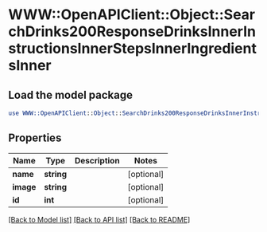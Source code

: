 # WWW::OpenAPIClient::Object::SearchDrinks200ResponseDrinksInnerInstructionsInnerStepsInnerIngredientsInner

## Load the model package
```perl
use WWW::OpenAPIClient::Object::SearchDrinks200ResponseDrinksInnerInstructionsInnerStepsInnerIngredientsInner;
```

## Properties
Name | Type | Description | Notes
------------ | ------------- | ------------- | -------------
**name** | **string** |  | [optional] 
**image** | **string** |  | [optional] 
**id** | **int** |  | [optional] 

[[Back to Model list]](../README.md#documentation-for-models) [[Back to API list]](../README.md#documentation-for-api-endpoints) [[Back to README]](../README.md)


